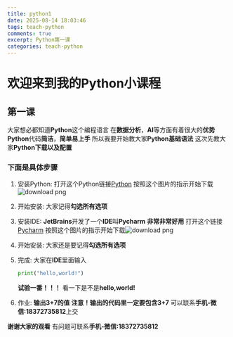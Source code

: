 ```yaml
---
title: python1
date: 2025-08-14 18:03:46
tags: teach-python
comments: true
excerpt: Python第一课
categories: teach-python
---
```


# 欢迎来到我的Python小课程

## 第一课

大家想必都知道**Python**这个编程语言
在**数据分析**，**AI**等方面有着很大的**优势**
**Python**代码**简洁**，**简单易上手**
所以我要开始教大家**Python基础语法**
这次先教大家**Python下载以及配置**

### 下面是具体步骤

1. 安装Python:
   打开这个Python链接[Python](https://python.org)
   按照这个图片的指示开始下载![download png](https://wushicheems.github.io/1/pyd.png)

2. 开始安装:
   大家记得**勾选所有选项**

3. 安装IDE:
   **JetBrains**开发了一个**IDE**叫**Pycharm**
   **非常非常好用**
   打开这个链接[Pycharm](https://jetbrains.com/pycharm)
   按照这个图片的指示开始下载![download png](https://wushicheems.github.io/1/pcmd.png)

4. 开始安装:
   大家还是要记得**勾选所有选项**

5. 完成:
   大家在**IDE**里面输入
   ```py
   print("hello,world!")
   ```
   **试验一番！！！**
   看一下是不是**hello,world!**

6. 作业:
   **输出3+7的值**
   **注意！输出的代码里一定要包含3+7**
   可以联系**手机-微信:18372735812**上交

**谢谢大家的观看**
有问题可联系**手机-微信:18372735812**
